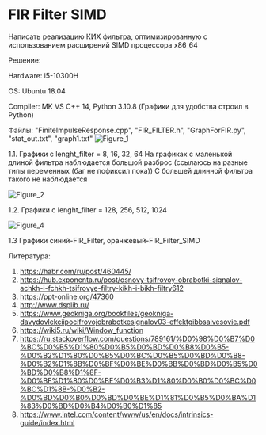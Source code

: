 # FIR Filter SIMD

Написать реализацию КИХ фильтра, оптимизированную с использованием 
расширений SIMD процессора x86_64

Решение:

Hardware: i5-10300H

OS: Ubuntu 18.04

Compiler: MK VS C++ 14, Python 3.10.8
(Графики для удобства строил в Python)

Файлы: "FiniteImpulseResponse.cpp", "FIR_FILTER.h", "GraphForFIR.py", "stat_out.txt", "graph1.txt"
![Figure_1](https://user-images.githubusercontent.com/22713938/204394177-108faf75-d434-439f-9eff-4dbd81b5fc6e.png)

  1.1. Графики с lenght_filter = 8, 16, 32, 64
На графиках с маленькой длиной фильтра наблюдается большой разброс 
(ссылаюсь на разные типы переменных (баг не пофиксил пока))
С большей длинной фильтра такого не наблюдается

![Figure_2](https://user-images.githubusercontent.com/22713938/204394439-5b42e661-57a7-416e-ad4e-2bf501c51cc7.png)

  1.2. Графики с lenght_filter = 128, 256, 512, 1024

![Figure_4](https://user-images.githubusercontent.com/22713938/204394456-f5be31e6-f135-4118-8317-59fd14b076c1.png)

  1.3 Графики синий-FIR_Filter, оранжевый-FIR_Filter_SIMD

Литература: 
1. https://habr.com/ru/post/460445/
2. https://hub.exponenta.ru/post/osnovy-tsifrovoy-obrabotki-signalov-achkh-i-fchkh-tsifrovye-filtry-kikh-i-bikh-filtry612
3. https://ppt-online.org/47360
4. http://www.dsplib.ru/
5. https://www.geokniga.org/bookfiles/geokniga-davydovlekciipocifrovojobrabotkesignalov03-effektgibbsaivesovie.pdf
6. https://wiki5.ru/wiki/Window_function
7. https://ru.stackoverflow.com/questions/789161/%D0%98%D0%B7%D0%BC%D0%B5%D1%80%D0%B5%D0%BD%D0%B8%D0%B5-%D0%B2%D1%80%D0%B5%D0%BC%D0%B5%D0%BD%D0%B8-%D0%B2%D1%8B%D0%BF%D0%BE%D0%BB%D0%BD%D0%B5%D0%BD%D0%B8%D1%8F-%D0%BF%D1%80%D0%BE%D0%B3%D1%80%D0%B0%D0%BC%D0%BC%D1%8B-%D0%B2-%D0%BD%D0%B0%D0%BD%D0%BE%D1%81%D0%B5%D0%BA%D1%83%D0%BD%D0%B4%D0%B0%D1%85
8. https://www.intel.com/content/www/us/en/docs/intrinsics-guide/index.html
